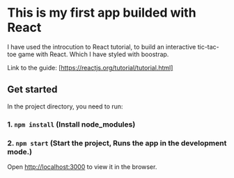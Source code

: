 # This is my first app builded with React
I have used the introcution to React tutorial, to build an interactive tic-tac-toe game with React. Which I have styled with boostrap.
     
Link to the guide: [https://reactjs.org/tutorial/tutorial.html]

## Get started

In the project directory, you need to run:

### 1. `npm install` (Install node_modules)

### 2. `npm start` (Start the project, Runs the app in the development mode.)

Open [http://localhost:3000](http://localhost:3000) to view it in the browser.
